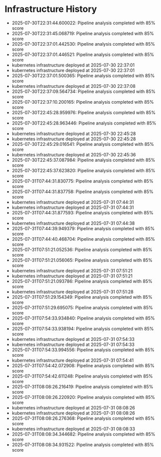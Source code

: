 # Infrastructure History

- 2025-07-30T22:31:44.600022: Pipeline analysis completed with 85% score
- 2025-07-30T22:31:45.068719: Pipeline analysis completed with 85% score
- 2025-07-30T22:37:01.442530: Pipeline analysis completed with 85% score
- 2025-07-30T22:37:01.446521: Pipeline analysis completed with 85% score
- kubernetes infrastructure deployed at 2025-07-30 22:37:01
- kubernetes infrastructure deployed at 2025-07-30 22:37:01
- 2025-07-30T22:37:01.500365: Pipeline analysis completed with 85% score
- kubernetes infrastructure deployed at 2025-07-30 22:37:08
- 2025-07-30T22:37:09.564734: Pipeline analysis completed with 85% score
- 2025-07-30T22:37:10.200165: Pipeline analysis completed with 85% score
- 2025-07-30T22:45:28.959976: Pipeline analysis completed with 85% score
- 2025-07-30T22:45:28.963446: Pipeline analysis completed with 85% score
- kubernetes infrastructure deployed at 2025-07-30 22:45:28
- kubernetes infrastructure deployed at 2025-07-30 22:45:28
- 2025-07-30T22:45:29.016541: Pipeline analysis completed with 85% score
- kubernetes infrastructure deployed at 2025-07-30 22:45:36
- 2025-07-30T22:45:37.087984: Pipeline analysis completed with 85% score
- 2025-07-30T22:45:37.623820: Pipeline analysis completed with 85% score
- 2025-07-31T07:44:31.830775: Pipeline analysis completed with 85% score
- 2025-07-31T07:44:31.837758: Pipeline analysis completed with 85% score
- kubernetes infrastructure deployed at 2025-07-31 07:44:31
- kubernetes infrastructure deployed at 2025-07-31 07:44:31
- 2025-07-31T07:44:31.877593: Pipeline analysis completed with 85% score
- kubernetes infrastructure deployed at 2025-07-31 07:44:38
- 2025-07-31T07:44:39.949379: Pipeline analysis completed with 85% score
- 2025-07-31T07:44:40.468704: Pipeline analysis completed with 85% score
- 2025-07-31T07:51:21.052536: Pipeline analysis completed with 85% score
- 2025-07-31T07:51:21.056065: Pipeline analysis completed with 85% score
- kubernetes infrastructure deployed at 2025-07-31 07:51:21
- kubernetes infrastructure deployed at 2025-07-31 07:51:21
- 2025-07-31T07:51:21.093786: Pipeline analysis completed with 85% score
- kubernetes infrastructure deployed at 2025-07-31 07:51:28
- 2025-07-31T07:51:29.154349: Pipeline analysis completed with 85% score
- 2025-07-31T07:51:29.695075: Pipeline analysis completed with 85% score
- 2025-07-31T07:54:33.934840: Pipeline analysis completed with 85% score
- 2025-07-31T07:54:33.938194: Pipeline analysis completed with 85% score
- kubernetes infrastructure deployed at 2025-07-31 07:54:33
- kubernetes infrastructure deployed at 2025-07-31 07:54:33
- 2025-07-31T07:54:33.994556: Pipeline analysis completed with 85% score
- kubernetes infrastructure deployed at 2025-07-31 07:54:41
- 2025-07-31T07:54:42.072908: Pipeline analysis completed with 85% score
- 2025-07-31T07:54:42.611248: Pipeline analysis completed with 85% score
- 2025-07-31T08:08:26.216419: Pipeline analysis completed with 85% score
- 2025-07-31T08:08:26.220920: Pipeline analysis completed with 85% score
- kubernetes infrastructure deployed at 2025-07-31 08:08:26
- kubernetes infrastructure deployed at 2025-07-31 08:08:26
- 2025-07-31T08:08:26.276368: Pipeline analysis completed with 85% score
- kubernetes infrastructure deployed at 2025-07-31 08:08:33
- 2025-07-31T08:08:34.344682: Pipeline analysis completed with 85% score
- 2025-07-31T08:08:34.931522: Pipeline analysis completed with 85% score
